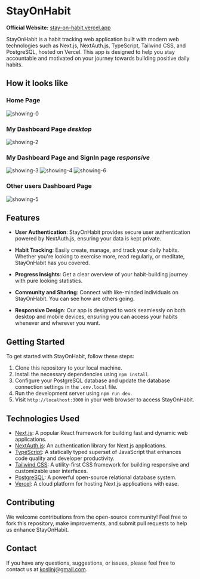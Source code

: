 # StayOnHabit
**Official Website:**
[stay-on-habit.vercel.app](https://stay-on-habit.vercel.app/)

StayOnHabit is a habit tracking web application built with modern web technologies such as Next.js, NextAuth.js, TypeScript, Tailwind CSS, and PostgreSQL, hosted on Vercel. This app is designed to help you stay accountable and motivated on your journey towards building positive daily habits.

## How it looks like

### Home Page
![showing-0](https://github.com/koslinj/StayOnHabit/assets/97230028/996f1871-f001-4866-99f9-6d8692e80b4c)
### My Dashboard Page *desktop*
![showing-2](https://github.com/koslinj/StayOnHabit/assets/97230028/f719e469-7993-4eda-b042-636e2da167d8)
### My Dashboard Page and SignIn page *responsive*
![showing-3](https://github.com/koslinj/StayOnHabit/assets/97230028/9cb24cfd-b9e7-4d38-8f42-c72a3aa9aba1)
![showing-4](https://github.com/koslinj/StayOnHabit/assets/97230028/414c9c9b-47a6-4923-b4ca-0009a9e63e6e)
![showing-6](https://github.com/koslinj/StayOnHabit/assets/97230028/21010354-da6b-4b1d-ac9f-d7a119da0763)
### Other users Dashboard Page
![showing-5](https://github.com/koslinj/StayOnHabit/assets/97230028/09d9f582-8971-4ecf-a702-c9077262a4b0)


## Features

- **User Authentication**: StayOnHabit provides secure user authentication powered by NextAuth.js, ensuring your data is kept private.

- **Habit Tracking**: Easily create, manage, and track your daily habits. Whether you're looking to exercise more, read regularly, or meditate, StayOnHabit has you covered.

- **Progress Insights**: Get a clear overview of your habit-building journey with pure looking statistics.

- **Community and Sharing**: Connect with like-minded individuals on StayOnHabit. You can see how are others going.

- **Responsive Design**: Our app is designed to work seamlessly on both desktop and mobile devices, ensuring you can access your habits whenever and wherever you want.

## Getting Started

To get started with StayOnHabit, follow these steps:

1. Clone this repository to your local machine.
2. Install the necessary dependencies using `npm install`.
3. Configure your PostgreSQL database and update the database connection settings in the `.env.local` file.
4. Run the development server using `npm run dev`.
5. Visit `http://localhost:3000` in your web browser to access StayOnHabit.

## Technologies Used

- [Next.js](https://nextjs.org/): A popular React framework for building fast and dynamic web applications.
- [NextAuth.js](https://next-auth.js.org/): An authentication library for Next.js applications.
- [TypeScript](https://www.typescriptlang.org/): A statically typed superset of JavaScript that enhances code quality and developer productivity.
- [Tailwind CSS](https://tailwindcss.com/): A utility-first CSS framework for building responsive and customizable user interfaces.
- [PostgreSQL](https://www.postgresql.org/): A powerful open-source relational database system.
- [Vercel](https://vercel.com/): A cloud platform for hosting Next.js applications with ease.

## Contributing

We welcome contributions from the open-source community! Feel free to fork this repository, make improvements, and submit pull requests to help us enhance StayOnHabit.

## Contact

If you have any questions, suggestions, or issues, please feel free to contact us at [koslinj@gmail.com](mailto:koslinj@gmail.com).
